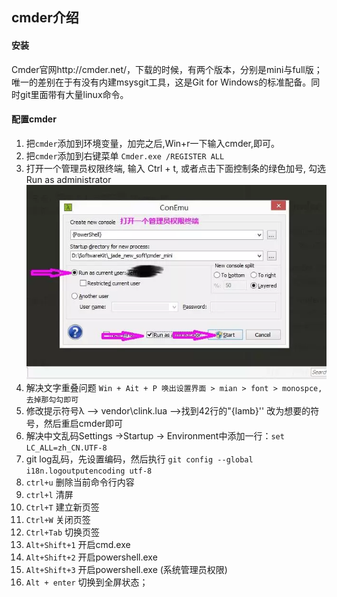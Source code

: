 ## cmder介绍
#### 安装
Cmder官网http://cmder.net/，下载的时候，有两个版本，分别是mini与full版；唯一的差别在于有没有内建msysgit工具，这是Git for Windows的标准配备。同时git里面带有大量linux命令。
#### 配置cmder
1. 把`cmder`添加到环境变量，加完之后,Win+r一下输入cmder,即可。
2. 把`cmder`添加到右键菜单 `Cmder.exe /REGISTER ALL` 
3. 打开一个管理员权限终端, 输入 Ctrl + t, 或者点击下面控制条的绿色加号, 勾选 Run as administrator<br>
![](../pic/editor/3.1_cmder_admin.png)
4. 解决文字重叠问题 `Win + Ait + P 唤出设置界面 > mian > font > monospce,去掉那勾勾即可`
5. 修改提示符号λ --> vendor\clink.lua -->找到42行的"{lamb}'' 改为想要的符号，然后重启cmder即可
6. 解决中文乱码Settings ->Startup -> Environment中添加一行：`set LC_ALL=zh_CN.UTF-8`
7. git log乱码，先设置编码，然后执行 `git config --global i18n.logoutputencoding utf-8`
8. `ctrl+u` 删除当前命令行内容
9. `ctrl+l` 清屏
10. `Ctrl+T` 建立新页签
11. `Ctrl+W` 关闭页签
12. `Ctrl+Tab` 切换页签
13. `Alt+Shift+1` 开启cmd.exe
14. `Alt+Shift+2` 开启powershell.exe
15. `Alt+Shift+3` 开启powershell.exe (系统管理员权限)
16. `Alt + enter` 切换到全屏状态；